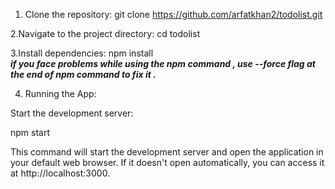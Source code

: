 1. Clone the repository:
git clone https://github.com/arfatkhan2/todolist.git

2.Navigate to the project directory:
cd todolist

3.Install dependencies:
npm install   
***if you face problems while using the npm command , use --force flag  at the end of npm command to fix it .***

4. Running the App:
 
Start the development server:

npm start

This command will start the development server and open the application in your default web browser. If it doesn't open automatically, you can access it at http://localhost:3000.
